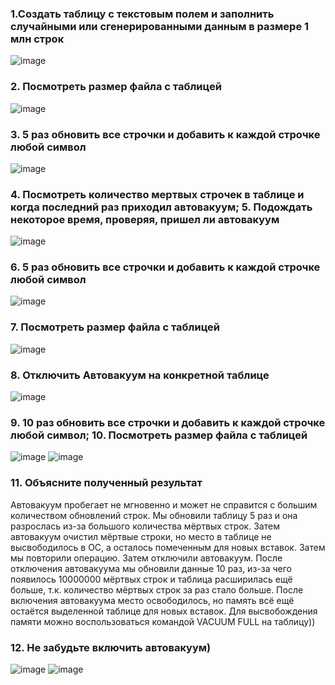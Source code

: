 ### 1.Создать таблицу с текстовым полем и заполнить случайными или сгенерированными данным в размере 1 млн строк

![image](https://github.com/user-attachments/assets/9c6f6455-6c8b-4e2e-b9b1-f340644375e8)

### 2. Посмотреть размер файла с таблицей

![image](https://github.com/user-attachments/assets/bdffe2f2-e3ed-45e4-a1eb-41858eb1c04b)

### 3. 5 раз обновить все строчки и добавить к каждой строчке любой символ

![image](https://github.com/user-attachments/assets/6ecc6a10-b774-4eab-b11d-af5417a5511e)

### 4. Посмотреть количество мертвых строчек в таблице и когда последний раз приходил автовакуум; 5. Подождать некоторое время, проверяя, пришел ли автовакуум

![image](https://github.com/user-attachments/assets/fcc9f9da-cc8a-4b2f-a584-a3e053ef25e3)

### 6. 5 раз обновить все строчки и добавить к каждой строчке любой символ

![image](https://github.com/user-attachments/assets/f8d084dc-31c7-4409-beed-b42b10b2a7dc)

### 7. Посмотреть размер файла с таблицей

![image](https://github.com/user-attachments/assets/3042fd8f-1377-4c8f-8a63-4262209d714c)

### 8. Отключить Автовакуум на конкретной таблице

![image](https://github.com/user-attachments/assets/308cc723-a92f-44c9-bd82-d4c98f9cea55)

### 9. 10 раз обновить все строчки и добавить к каждой строчке любой символ; 10. Посмотреть размер файла с таблицей

![image](https://github.com/user-attachments/assets/81069d92-4906-4c14-9f92-7ca027210f9f)
![image](https://github.com/user-attachments/assets/44f74aac-ece2-49ec-881f-51030909d565)

### 11. Объясните полученный результат
Автовакуум пробегает не мгновенно и может не справится с большим количеством обновлений строк.
Мы обновили таблицу 5 раз и она разрослась из-за большого количества мёртвых строк. 
Затем автовакуум очистил мёртвые строки, но место в таблице не высвободилось в ОС, а осталось помеченным для новых вставок.
Затем мы повторили операцию.
Затем отключили автовакуум.
После отключения автовакуума мы обновили данные 10 раз, из-за чего появилось 10000000 мёртвых строк и таблица расширилась ещё больше, т.к. количество мёртвых строк за раз стало больше. 
После включения автовакуума место освободилось, но память всё ещё остаётся выделенной таблице для новых вставок.
Для высвобождения памяти можно воспользоваться командой VACUUM FULL на таблицу))


### 12. Не забудьте включить автовакуум)
![image](https://github.com/user-attachments/assets/deaf77f1-f3eb-4cb7-a22e-504062978c05)
![image](https://github.com/user-attachments/assets/cbd8be52-9f8d-4832-90e3-d5842dc9b9cc)

